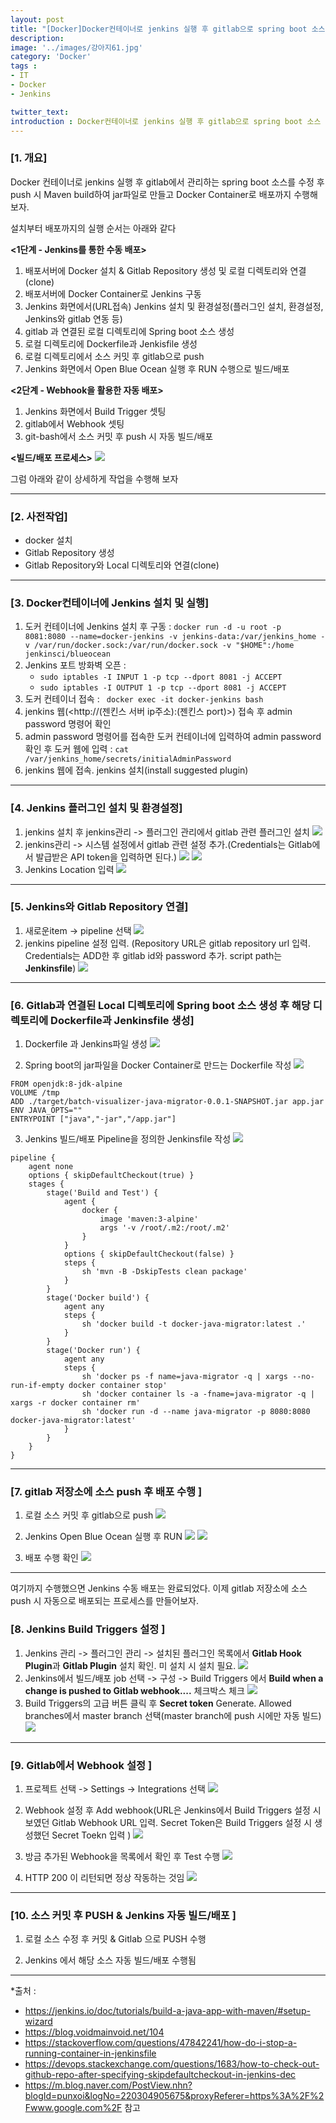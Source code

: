 ```yaml
---
layout: post
title: "[Docker]Docker컨테이너로 jenkins 실행 후 gitlab으로 spring boot 소스 push 시 Docker Container로 자동 빌드/배포"
description: 
image: '../images/강아지61.jpg'
category: 'Docker'
tags : 
- IT
- Docker
- Jenkins

twitter_text: 
introduction : Docker컨테이너로 jenkins 실행 후 gitlab으로 spring boot 소스 push 시 Docker Container로 자동 빌드/배포
---
```


### [1. 개요]
Docker 컨테이너로 jenkins 실행 후 gitlab에서 관리하는 spring boot 소스를 수정 후 push 시 Maven build하여 jar파일로 만들고 Docker Container로 배포까지 수행해 보자.

설치부터 배포까지의 실행 순서는 아래와 같다

**<1단계 - Jenkins를 통한 수동 배포>**
1. 배포서버에 Docker 설치 & Gitlab Repository 생성 및 로컬 디렉토리와 연결(clone)
2. 배포서버에 Docker Container로 Jenkins 구동
3. Jenkins 화면에서(URL접속) Jenkins 설치 및 환경설정(플러그인 설치, 환경설정, Jenkins와 gitlab 연동 등)
4. gitlab 과 연결된 로컬 디렉토리에 Spring boot 소스 생성
5. 로컬 디렉토리에 Dockerfile과 Jenkisfile 생성
6. 로컬 디렉토리에서 소스 커밋 후 gitlab으로 push
7. Jenkins 화면에서 Open Blue Ocean 실행 후 RUN 수행으로 빌드/배포

**<2단계 - Webhook을 활용한 자동 배포>**
1. Jenkins 화면에서 Build Trigger 셋팅
2. gitlab에서 Webhook 셋팅
3. git-bash에서 소스 커밋 후 push 시 자동 빌드/배포


**<빌드/배포 프로세스>**
![](../images/docker_jenkins_20190418_10.jpg)


그럼 아래와 같이 상세하게 작업을 수행해 보자


_ _ _

### [2. 사전작업]
- docker 설치
- Gitlab Repository 생성
- Gitlab Repository와 Local 디렉토리와 연결(clone)


_ _ _

### [3. Docker컨테이너에 Jenkins 설치 및 실행]

1. 도커 컨테이너에 Jenkins 설치 후 구동 : `docker run -d -u root -p 8081:8080 --name=docker-jenkins -v jenkins-data:/var/jenkins_home -v /var/run/docker.sock:/var/run/docker.sock -v "$HOME":/home jenkinsci/blueocean`
2. Jenkins 포트 방화벽 오픈 : 
	- `sudo iptables -I INPUT 1 -p tcp --dport 8081 -j ACCEPT `
	- `sudo iptables -I OUTPUT 1 -p tcp --dport 8081 -j ACCEPT `
3. 도커 컨테이너 접속 : ` docker exec -it docker-jenkins bash`
4. jenkins 웹(<http://(젠킨스 서버 ip주소):(젠킨스 port)>) 접속 후 admin password 명령어 확인
5. admin password 명령어를 접속한 도커 컨테이너에 입력하여 admin password 확인 후 도커 웹에 입력 : `cat /var/jenkins_home/secrets/initialAdminPassword`
6. jenkins 웹에 접속. jenkins 설치(install suggested plugin)




_ _ _

### [4. Jenkins 플러그인 설치 및 환경설정]

1. jenkins 설치 후 jenkins관리 -> 플러그인 관리에서 gitlab 관련 플러그인 설치
![](../images/docker_jenkins_20190418.jpg)
2. jenkins관리 -> 시스템 설정에서 gitlab 관련 설정 추가.(Credentials는 Gitlab에서 발급받은 API token을 입력하면 된다.)
![](../images/docker_jenkins_20190418_2.jpg)
![](../images/docker_jenkins_20190418_3.jpg)
3. Jenkins Location 입력
![](../images/docker_jenkins_20190418_4.jpg)



_ _ _

### [5. Jenkins와 Gitlab Repository 연결]

1. 새로운item -> pipeline 선택
![](../images/docker_jenkins_20190418_5.jpg)
2. jenkins pipeline 설정 입력. (Repository URL은 gitlab repository url 입력. Credentials는 ADD한 후 gitlab id와 password 추가. script path는 **Jenkinsfile**)
![](../images/docker_jenkins_20190418_6.jpg)




_ _ _

### [6. Gitlab과 연결된 Local 디렉토리에 Spring boot 소스 생성 후 해당 디렉토리에 Dockerfile과 Jenkinsfile 생성]

1. Dockerfile 과 Jenkins파일 생성
![](../images/docker_jenkins_20190418_7.jpg)

2. Spring boot의 jar파일을 Docker Container로 만드는 Dockerfile 작성
![](../images/docker_jenkins_20190418_8.jpg)

```
FROM openjdk:8-jdk-alpine
VOLUME /tmp
ADD ./target/batch-visualizer-java-migrator-0.0.1-SNAPSHOT.jar app.jar
ENV JAVA_OPTS=""
ENTRYPOINT ["java","-jar","/app.jar"]
```

3. Jenkins 빌드/배포 Pipeline을 정의한 Jenkinsfile 작성
![](../images/docker_jenkins_20190418_9.jpg)

```
pipeline {
    agent none
    options { skipDefaultCheckout(true) }
    stages {
        stage('Build and Test') {
            agent {
                docker {
                    image 'maven:3-alpine'
                    args '-v /root/.m2:/root/.m2'
                }
            }
            options { skipDefaultCheckout(false) }
            steps {
                sh 'mvn -B -DskipTests clean package'
            }
        }
        stage('Docker build') {
            agent any
            steps {
                sh 'docker build -t docker-java-migrator:latest .'
            }
        }
        stage('Docker run') {
            agent any
            steps {
                sh 'docker ps -f name=java-migrator -q | xargs --no-run-if-empty docker container stop'
                sh 'docker container ls -a -fname=java-migrator -q | xargs -r docker container rm'
                sh 'docker run -d --name java-migrator -p 8080:8080 docker-java-migrator:latest'
            }
        }
    }
}

```


_ _ _

### [7. gitlab 저장소에 소스 push 후 배포 수행 ]
1. 로컬 소스 커밋 후 gitlab으로 push
![](../images/docker_jenkins_20190418_11.jpg)

2. Jenkins Open Blue Ocean 실행 후 RUN
![](../images/docker_jenkins_20190418_12.jpg)
![](../images/docker_jenkins_20190418_13.jpg)

3. 배포 수행 확인
![](../images/docker_jenkins_20190418_14.jpg)



_ _ _


여기까지 수행했으면 Jenkins 수동 배포는 완료되었다. 이제 gitlab 저장소에 소스 push 시 자동으로 배포되는 프로세스를 만들어보자.

### [8. Jenkins Build Triggers 설정 ]
1. Jenkins 관리 -> 플러그인 관리 -> 설치된 플러그인 목록에서 **Gitlab Hook Plugin**과 **Gitlab Plugin** 설치 확인. 미 설치 시 설치 필요.
![](../images/docker_jenkins_20190418_15.jpg)
2. Jenkins에서 빌드/배포 job 선택 -> 구성 -> Build Triggers 에서 **Build when a change is pushed to Gitlab webhook....** 체크박스 체크
![](../images/docker_jenkins_20190418_16.jpg)
3. Build Triggers의 고급 버튼 클릭 후 **Secret token** Generate. Allowed branches에서 master branch 선택(master branch에 push 시에만 자동 빌드)
![](../images/docker_jenkins_20190418_18.jpg)


_ _ _

### [9. Gitlab에서 Webhook 설정 ]

1. 프로젝트 선택 -> Settings -> Integrations 선택
![](../images/docker_jenkins_20190418_17.jpg)

2. Webhook 설정 후 Add webhook(URL은 Jenkins에서 Build Triggers 설정 시 보였던 Gitlab Webhook URL 입력. Secret Token은 Build Triggers 설정 시 생성했던 Secret Toekn 입력 )
![](../images/docker_jenkins_20190418_19.jpg)

3. 방금 추가된 Webhook을 목록에서 확인 후 Test 수행
![](../images/docker_jenkins_20190418_20.jpg)

4. HTTP 200 이 리턴되면 정상 작동하는 것임
![](../images/docker_jenkins_20190418_21.jpg)


_ _ _

### [10. 소스 커밋 후 PUSH &  Jenkins 자동 빌드/배포 ]

1. 로컬 소스 수정 후 커밋 & Gitlab 으로 PUSH 수행

2. Jenkins 에서 해당 소스 자동 빌드/배포 수행됨

_ _ _


*출처 : 
- <https://jenkins.io/doc/tutorials/build-a-java-app-with-maven/#setup-wizard> 
- <https://blog.voidmainvoid.net/104>
- <https://stackoverflow.com/questions/47842241/how-do-i-stop-a-running-container-in-jenkinsfile> 
- <https://devops.stackexchange.com/questions/1683/how-to-check-out-github-repo-after-specifying-skipdefaultcheckout-in-jenkins-dec> 
- <https://m.blog.naver.com/PostView.nhn?blogId=punxoi&logNo=220304905675&proxyReferer=https%3A%2F%2Fwww.google.com%2F>
참고